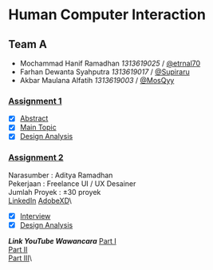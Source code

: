 # Human Computer Interaction

## Team A
- Mochammad Hanif Ramadhan *1313619025* / [@etrnal70](https://github.com/etrnal70)
- Farhan Dewanta Syahputra *1313619017* / [@Supiraru](https://github.com/Supiraru)
- Akbar Maulana Alfatih *1313619003* / [@MosQyy](https://github.com/MosQyy)

### [Assignment 1](https://github.com/etrnal70/hci/blob/master/Assignment%201/README.md)
- [x] [Abstract](https://github.com/etrnal70/hci/blob/master/Assignment%201/README.md#abstract)
- [x] [Main Topic](https://github.com/etrnal70/hci/blob/master/Assignment%201/README.md#main-topic)
- [x] [Design Analysis](https://github.com/etrnal70/hci/blob/master/Assignment%201/README.md#design-analysis)

### [Assignment 2](https://github.com/etrnal70/hci/blob/master/Assignment%202/README.md)

Narasumber : Aditya Ramadhan\
Pekerjaan : Freelance UI / UX Desainer\
Jumlah Proyek : ±30 proyek\
[LinkedIn](https://www.linkedin.com/in/adityarmdn)    [AdobeXD](https://xd.adobe.com/view/c3422b0b-69d3-4c66-b198-fe7b3f575f3b-9611/grid)\

- [x] [Interview](https://github.com/etrnal70/hci/blob/master/Assignment%202/README.md#interview)
- [x] [Design Analysis](https://github.com/etrnal70/hci/blob/master/Assignment%202/README.md#design-analysis)

***Link YouTube Wawancara***
[Part I](https://www.youtube.com/watch?v=DfWs1DR_gAo&feature=youtu.be&ab_channel=FarhanDewantaS)\
[Part II](https://www.youtube.com/watch?v=3uyI3Km7KZ0&ab_channel=FarhanDewantaS)\
[Part III](https://www.youtube.com/watch?v=FKIHRe5Qgrc&ab_channel=FarhanDewantaS)\
